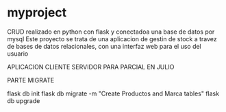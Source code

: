 # myproject

CRUD realizado en python con flask y conectadoa una base de datos por mysql
Este proyecto se trata de una aplicacion de gestin de stock a travez de bases de datos relacionales, con una interfaz web para el uso del usuario



APLICACION CLIENTE SERVIDOR PARA PARCIAL EN JULIO




PARTE MIGRATE

flask db init
flask db migrate -m "Create Productos and Marca tables"
flask db upgrade
